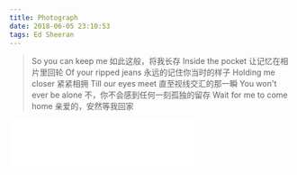 ```yaml
---
title: Photograph
date: 2018-06-05 23:10:53
tags: Ed Sheeran
---
```


>So you can keep me
如此这般，将我长存
Inside the pocket
让记忆在相片里回轮
Of your ripped jeans
永远的记住你当时的样子
Holding me closer
紧紧相拥
Till our eyes meet
直至视线交汇的那一瞬
You won't ever be alone
不，你不会感到任何一刻孤独的留存
Wait for me to come home
亲爱的，安然等我回家

<iframe frameborder="no" border="0" marginwidth="0" marginheight="0" width=330 height=86 src="//music.163.com/outchain/player?type=2&id=35345671&auto=1&height=66"></iframe>
